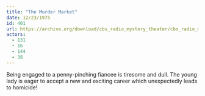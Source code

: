 ```yaml
---
title: "The Murder Market"
date: 12/23/1975
id: 401
url: https://archive.org/download/cbs_radio_mystery_theater/cbs_radio_mystery_theater-0401-0450.zip/cbs_radio_mystery_theater-0401-0450%2Fcbsrmt_0401_the_murder_market.mp3
actors:
  - 131
  - 16
  - 144
  - 38
---
```

Being engaged to a penny-pinching fiancee is tiresome and dull. The young lady is eager to accept a new and exciting career which unexpectedly leads to homicide!